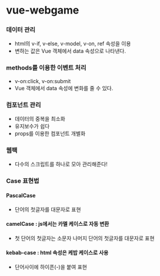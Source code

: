 # vue-webgame

### 데이터 관리 
- html의 v-if, v-else, v-model, v-on, ref 속성을 이용  
- 변하는 값은 Vue 객체에서 data 속성으로 나타낸다.  

### methods를 이용한 이벤트 처리 
- v-on:click, v-on:submit  
- Vue 객체에서 data 속성에 변화를 줄 수 있다.  

### 컴포넌트 관리
- 데이터의 중복을 최소화  
- 유지보수가 쉽다  
- props를 이용한 컴포넌트 개별화  


### 웹팩
- 다수의 스크립트를 하나로 모아 관리해준다!  

### Case 표현법
#### PascalCase
- 단어의 첫글자를 대문자로 표현  
#### camelCase  : js에서는 카멜 케이스로 자동 변환
- 첫 단어의 첫글자는 소문자 나머지 단어의 첫글자를 대문자로 표현  
#### kebab-case : html 속성은 케밥 케이스로 사용
- 단어사이에 하이픈(-)을 붙여 표현  


